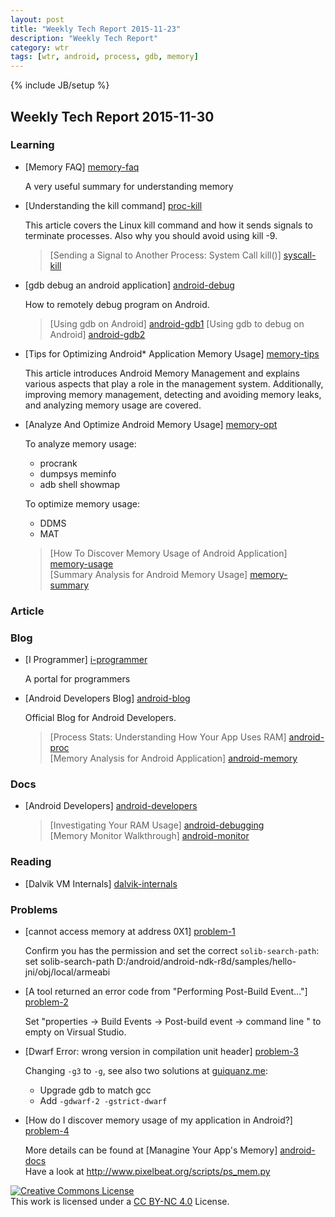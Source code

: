 ```yaml
---
layout: post
title: "Weekly Tech Report 2015-11-23"
description: "Weekly Tech Report"
category: wtr
tags: [wtr, android, process, gdb, memory]
---
```

{% include JB/setup %}

## Weekly Tech Report 2015-11-30

### Learning

+   [Memory FAQ] [memory-faq]

    A very useful summary for understanding memory

[memory-faq]: http://landley.net/writing/memory-faq.txt

+   [Understanding the kill command] [proc-kill]

    This article covers the Linux kill command and how it sends signals to 
    terminate processes. Also why you should avoid using kill -9.

    > [Sending a Signal to Another Process: System Call kill()] [syscall-kill]

[proc-kill]: http://bencane.com/2014/04/01/understanding-the-kill-command-and-how-to-terminate-processes-in-linux/
[syscall-kill]: http://www.csl.mtu.edu/cs4411.ck/www/NOTES/signal/kill.html

+   [gdb debug an android application] [android-debug]

    How to remotely debug program on Android.

    > [Using gdb on Android] [android-gdb1]
    > [Using gdb to debug on Android] [android-gdb2]

[android-debug]: http://www.cnblogs.com/Fang3s/p/4097205.html
[android-gdb1]: http://blog.163.com/bjtornado@yeah/blog/static/69510484201081181657449/
[android-gdb2]: http://blog.csdn.net/jinzhuojun/article/details/7375048

+   [Tips for Optimizing Android* Application Memory Usage] [memory-tips]

    This article introduces Android Memory Management and explains various 
    aspects that play a role in the management system. Additionally, improving 
    memory management, detecting and avoiding memory leaks, and analyzing memory
    usage are covered.

[memory-tips]: https://software.intel.com/en-us/android/articles/tips-for-optimizing-android-application-memory-usage

+   [Analyze And Optimize Android Memory Usage] [memory-opt]

    To analyze memory usage:
    + procrank
    + dumpsys meminfo
    + adb shell showmap
    
    To optimize memory usage:
    + DDMS
    + MAT

    > [How To Discover Memory Usage of Android Application] [memory-usage]  
    > [Summary Analysis for Android Memory Usage] [memory-summary]

[memory-opt]: http://m.oschina.net/blog/186320
[memory-usage]: http://android.jobbole.com/80926/
[memory-summary]: http://kingbo203.iteye.com/blog/1988636

### Article


### Blog

+   [I Programmer] [i-programmer]

    A portal for programmers

[i-programmer]: http://www.i-programmer.info/

+   [Android Developers Blog] [android-blog]

    Official Blog for Android Developers.

    > [Process Stats: Understanding How Your App Uses RAM] [android-proc]  
    > [Memory Analysis for Android Application] [android-memory]

[android-blog]: http://android-developers.blogspot.hk/
[android-proc]: http://android-developers.blogspot.hk/2014/01/process-stats-understanding-how-your.html
[android-memory]: http://android-developers.blogspot.hk/2011/03/memory-analysis-for-android.html

### Docs

+   [Android Developers] [android-developers]

    > [Investigating Your RAM Usage] [android-debugging]  
    > [Memory Monitor Walkthrough] [android-monitor]

[android-developers]: http://developer.android.com/
[android-debugging]: http://developer.android.com/tools/debugging/debugging-memory.html
[android-monitor]: http://developer.android.com/tools/performance/memory-monitor/index.html

### Reading

+   [Dalvik VM Internals] [dalvik-internals]

[dalvik-internals]: http://fiona.dmcs.pl/podyplomowe_smtm/smob3/Presentation-Of-Dalvik-VM-Internals.pdf

### Problems

+   [cannot access memory at address 0X1] [problem-1]

    Confirm you has the permission and set the correct `solib-search-path`:
        set solib-search-path D:/android/android-ndk-r8d/samples/hello-jni/obj/local/armeabi

[problem-1]: http://stackoverflow.com/questions/14417895/cannot-access-memory-at-address-0x1-after-setting-up-gdb-and-eclipse-to-debug-sh

+   [A tool returned an error code from "Performing Post-Build Event..."] [problem-2]

    Set "properties -> Build Events -> Post-build event -> command line " to 
    empty on Virsual Studio.

[problem-2]: http://blog.csdn.net/lingxiu0613/article/details/6574914

+   [Dwarf Error: wrong version in compilation unit header] [problem-3]

    Changing `-g3` to `-g`, see also two solutions at [guiquanz.me]:
    + Upgrade gdb to match gcc
    + Add `-gdwarf-2 -gstrict-dwarf`

[problem-3]: http://stackoverflow.com/questions/11671009/dwarf-error-wrong-version-in-compilation-unit-header-is-4-should-be-2
[guiquanz.me]: http://guiquanz.me/2014/10/06/gdb-can-not-load-debug-information-for-bad-DWARF-version/

+   [How do I discover memory usage of my application in Android?] [problem-4]

    More details can be found at [Managine Your App's Memory] [android-docs]  
    Have a look at <http://www.pixelbeat.org/scripts/ps_mem.py>

[problem-4]: http://stackoverflow.com/questions/2298208/how-do-i-discover-memory-usage-of-my-application-in-android
[android-docs]: http://developer.android.com/training/articles/memory.html


[![Creative Commons License][CC png]][CC BY-NC 4.0]<br/>
This work is licensed under a [CC BY-NC 4.0][] License.

[cc png]: https://i.creativecommons.org/l/by-nc/4.0/88x31.png
[cc by-nc 4.0]: http://creativecommons.org/licenses/by-nc/4.0/